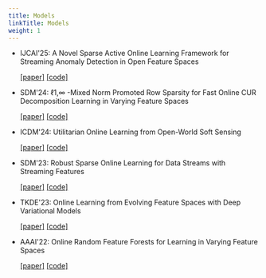 ```yaml
---
title: Models
linkTitle: Models
weight: 1
---
```


- IJCAI'25: A Novel Sparse Active Online Learning Framework for Streaming Anomaly Detection in Open Feature Spaces

  [[paper]](https://github.com/ZW-SIYUAN/OpenMOA)    [[code]](https://github.com/ZW-SIYUAN/OpenMOA)


- SDM'24: ℓ1,∞ -Mixed Norm Promoted Row Sparsity for Fast Online CUR Decomposition Learning in Varying Feature Spaces

  [[paper]](https://github.com/ZW-SIYUAN/OpenMOA)    [[code]](https://github.com/ZW-SIYUAN/OpenMOA)


- ICDM'24: Utilitarian Online Learning from Open-World Soft Sensing

  [[paper]](https://github.com/ZW-SIYUAN/OpenMOA)    [[code]](https://github.com/ZW-SIYUAN/OpenMOA)

- SDM'23: Robust Sparse Online Learning for Data Streams with Streaming Features

  [[paper]](https://github.com/ZW-SIYUAN/OpenMOA)    [[code]](https://github.com/ZW-SIYUAN/OpenMOA)

- TKDE'23: Online Learning from Evolving Feature Spaces with Deep Variational Models

  [[paper]](https://github.com/ZW-SIYUAN/OpenMOA)    [[code]](https://github.com/ZW-SIYUAN/OpenMOA)

- AAAI'22: Online Random Feature Forests for Learning in Varying Feature Spaces

  [[paper]](https://github.com/ZW-SIYUAN/OpenMOA)    [[code]](https://github.com/ZW-SIYUAN/OpenMOA)


